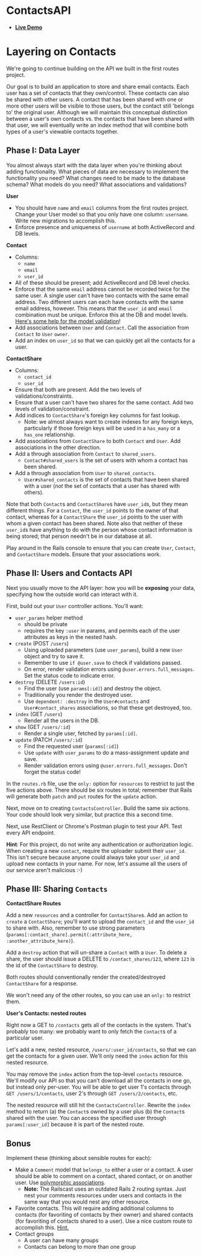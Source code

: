 # ContactsAPI

* **[Live Demo](http://aa-contactsapi.herokuapp.com)**

# Layering on Contacts

We're going to continue building on the API we built in the first
routes project.

Our goal is to build an application to store and share email contacts.
Each user has a set of contacts that they own/control. These contacts
can also be shared with other users. A contact that has been shared with
one or more other users will be visible to those users, but the contact
still 'belongs to' the original user. Although we will maintain this
conceptual distinction between a user's own contacts vs. the contacts
that have been shared with that user, we will eventually write an index
method that will combine both types of a user's viewable contacts
together.

## Phase I: Data Layer

You almost always start with the data layer when you're thinking about
adding functionality. What pieces of data are necessary to implement
the functionality you need? What changes need to be made to the
database schema? What models do you need? What associations and
validations?

**User**

* You should have `name` and `email` columns from the first routes
  project. Change your User model so that you only have one column:
  `username`. Write new migrations to accomplish this.
* Enforce presence and uniqueness of `username` at both ActiveRecord
  and DB levels.

**Contact**

* Columns:
    * `name`
    * `email`
    * `user_id`
* All of these should be present; add ActiveRecord and DB level
  checks.
* Enforce that the same `email` address cannot be recorded twice for
  the same user. A single user can't have two contacts with the same
  email address. Two different users can each have contacts with the
  same email address, however. This means that the `user_id` and
  `email` combination must be unique. Enforce this at the DB and model
  levels. [Here's some help for the model validation][scoped-uniqueness]!
* Add associations between `User` and `Contact`. Call the association
  from `Contact` to `User` `owner`.
* Add an index on `user_id` so that we can quickly get all the
  contacts for a user.

[scoped-uniqueness]: http://apidock.com/rails/ActiveModel/Validations/ClassMethods/validates#940-uniqueness

**ContactShare**

* Columns:
    * `contact_id`
    * `user_id`
* Ensure that both are present. Add the two levels of
  validations/constraints.
* Ensure that a user can't have two shares for the same contact. Add
  two levels of validation/constraint.
* Add indices to `ContactShare`'s foreign key columns for fast lookup.
  * Note: we almost always want to create indexes for any foreign keys,
    particularly if those foreign keys will be used in a `has_many` or a
    `has_one` relationship.
* Add associations from `ContactShare` to both `Contact` and
  `User`. Add associations in the other direction.
* Add a through association from `Contact` to `shared_users`.
    * `Contact#shared_users` is the set of users with whom a contact has
      been shared.
* Add a through association from `User` to `shared_contacts`.
    * `User#shared_contacts` is the set of contacts that have been
      shared with a user (*not* the set of contacts that a user has
      shared with others).

Note that both `Contact`s and `ContactShare`s have `user_id`s, but they
mean different things. For a `Contact`, the `user_id` points to the
owner of that contact, whereas for a `ContactShare` the `user_id` points
to the user with whom a given contact has been shared. Note also that
neither of these `user_id`s have anything to do with the person whose
contact information is being stored; that person needn't be in our
database at all.

Play around in the Rails console to ensure that you can create `User`,
`Contact`, and `ContactShare` models. Ensure that your associations
work.

## Phase II: Users and Contacts API

Next you usually move to the API layer: how you will be **exposing**
your data, specifying how the outside world can interact with it.

First, build out your `User` controller actions. You'll want:

* `user_params` helper method
    * should be private
    * requires the key `:user` in params, and permits each of the user
      attributes as keys in the nested hash.
* `create` (POST `/users`)
    * Using uploaded parameters (use `user_params`), build a new
      `User` object and try to save it.
    * Remember to use `if @user.save` to check if validations passed.
    * On error, render validation errors using
      `@user.errors.full_messages`. Set the status code to indicate
      error.
* `destroy` (DELETE `/users:id`)
    * Find the user (use `params[:id]`) and destroy the object.
    * Traditionally you render the destroyed user.
    * Use `dependent: :destroy` in the `User#contacts` and
      `User#contact_shares` associations, so that these get destroyed,
      too.
* `index` (GET `/users`)
    * Render all the users in the DB.
* `show` (GET `/users/:id`)
    * Render a single user, fetched by `params[:id]`.
* `update` (PATCH `/users/:id`)
    * Find the requested user (`params[:id]`)
    * Use `update` with `user_params` to do a mass-assignment update
      and save.
    * Render validation errors using
      `@user.errors.full_messages`. Don't forget the status code!

In the `routes.rb` file, use the `only:` option for `resources` to
restrict to just the five actions above. There should be six routes
in total; remember that Rails will generate both `patch` and `put`
routes for the `update` action.

Next, move on to creating `ContactsController`. Build the same six
actions. Your code should look very similar, but practice this a
second time.

Next, use RestClient or Chrome's Postman plugin to test your API. Test
every API endpoint.

**Hint**: For this project, do not write any authentication or
authorization logic. When creating a new `contact`, require the
uploader submit their `user_id`. This isn't secure because anyone
could always take your `user_id` and upload new contacts in your name.
For now, let's assume all the users of our service aren't malicious
:-)

## Phase III: Sharing `Contacts`

**ContactShare Routes**

Add a new `resources` and a controller for `ContactShare`s. Add an
action to `create` a `ContactShare`; you'll want to upload the
`contact_id` and the `user_id` to share with.  Also, remember to use
strong parameters (`params[:contact_share].permit(:attribute_here,
:another_attribute_here)`).

Add a `destroy` action that will un-share a `Contact` with a
`User`. To delete a share, the user should issue a DELETE to
`/contact_shares/123`, where `123` is the id of the `ContactShare` to
destroy.

Both routes should conventionally render the created/destroyed
`ContactShare` for a response.

We won't need any of the other routes, so you can use an `only:` to
restrict them.

**User's Contacts: nested routes**

Right now a GET to `/contacts` gets all of the contacts in the
system. That's probably too many: we probably want to only fetch the
`Contact`s of a particular user.

Let's add a new, nested resource, `/users/:user_id/contacts`, so that
we can get the contacts for a given user. We'll only need the `index`
action for this nested resource.

You may remove the `index` action from the top-level `contacts`
resource. We'll modify our API so that you can't download all the
contacts in one go, but instead only per-user. You will be able to get
user 1's contacts through `GET /users/1/contacts`, user 2's through
`GET /users/2/contacts`, etc.

The nested resource will still hit the `ContactsController`. Rewrite
the `index` method to return (a) the `Contact`s owned by a user plus
(b) the `Contact`s shared with the user. You can access the specified
user through `params[:user_id]` because it is part of the nested
route.

## Bonus

Implement these (thinking about sensible routes for each):

* Make a `Comment` model that `belongs_to` either a user or a
  contact. A user should be able to comment on a contact, shared
  contact, or on another user. Use [polymorphic associations][poly-assoc].
  * **Note:** The Railscast uses an outdated Rails 2 routing syntax.
    Just nest your comments resources under users and contacts in the
    same way that you would nest any other resource.
* Favorite contacts. This will require adding additional columns to
  contacts (for favoriting of contacts by their owner) and shared
  contacts (for favoriting of contacts shared to a user). Use a nice
  custom route to accomplish this. [Hint.][more-restful-actions]
* Contact groups
    * A user can have many groups
    * Contacts can belong to more than one group

[poly-assoc]: http://guides.rubyonrails.org/association_basics.html#polymorphic-associations
[concerns-for-models]: http://signalvnoise.com/posts/3372-put-chubby-models-on-a-diet-with-concerns
[more-restful-actions]: http://guides.rubyonrails.org/v3.2.14/routing.html#adding-more-restful-actions
